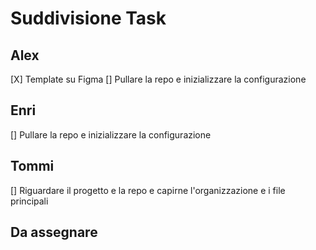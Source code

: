 # Suddivisione Task

## Alex
[X] Template su Figma
[] Pullare la repo e inizializzare la configurazione

## Enri
[] Pullare la repo e inizializzare la configurazione


## Tommi
[] Riguardare il progetto e la repo e capirne l'organizzazione e i file principali


## Da assegnare
